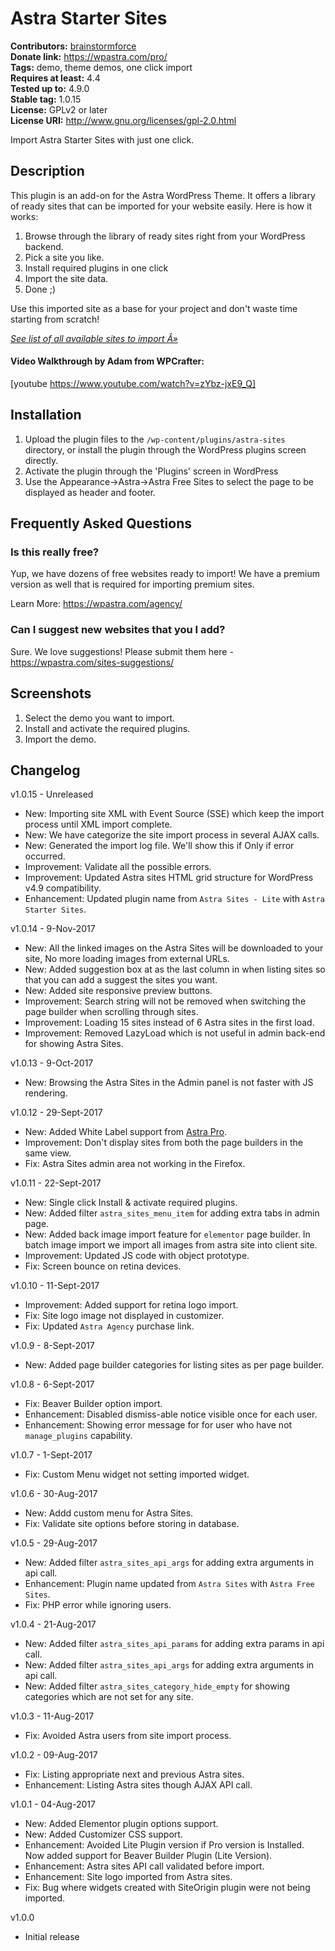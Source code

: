 # Astra Starter Sites #
**Contributors:** [brainstormforce](https://profiles.wordpress.org/brainstormforce)  
**Donate link:** https://wpastra.com/pro/  
**Tags:** demo, theme demos, one click import  
**Requires at least:** 4.4  
**Tested up to:** 4.9.0  
**Stable tag:** 1.0.15  
**License:** GPLv2 or later  
**License URI:** http://www.gnu.org/licenses/gpl-2.0.html  

Import Astra Starter Sites with just one click.

## Description ##

This plugin is an add-on for the Astra WordPress Theme. It offers a library of ready sites that can be imported for your website easily. Here is how it works:

1. Browse through the library of ready sites right from your WordPress backend.
2. Pick a site you like.
3. Install required plugins in one click
4. Import the site data.
5. Done ;)


Use this imported site as a base for your project and don't waste time starting from scratch!

_<a href="https://wpastra.com/ready-websites/">See list of all available sites to import Â»</a>_

#### Video Walkthrough by Adam from WPCrafter:
[youtube https://www.youtube.com/watch?v=zYbz-jxE9_Q]

## Installation ##

1. Upload the plugin files to the `/wp-content/plugins/astra-sites` directory, or install the plugin through the WordPress plugins screen directly.
2. Activate the plugin through the 'Plugins' screen in WordPress
3. Use the Appearance->Astra->Astra Free Sites to select the page to be displayed as header and footer.

## Frequently Asked Questions ##

### Is this really free? ###

Yup, we have dozens of free websites ready to import! We have a premium version as well that is required for importing premium sites.

Learn More: https://wpastra.com/agency/

### Can I suggest new websites that you I add? ###

Sure. We love suggestions! Please submit them here -
https://wpastra.com/sites-suggestions/


## Screenshots ##

1. Select the demo you want to import.
2. Install and activate the required plugins.
3. Import the demo.

## Changelog ##

v1.0.15 - Unreleased
* New: Importing site XML with Event Source (SSE) which keep the import process until XML import complete.
* New: We have categorize the site import process in several AJAX calls.
* New: Generated the import log file. We'll show this if Only if error occurred.
* Improvement: Validate all the possible errors.
* Improvement: Updated Astra sites HTML grid structure for WordPress v4.9 compatibility.
* Enhancement: Updated plugin name from `Astra Sites - Lite` with `Astra Starter Sites`.

v1.0.14 - 9-Nov-2017
* New: All the linked images on the Astra Sites will be downloaded to your site, No more loading images from external URLs.
* New: Added suggestion box at as the last column in when listing sites so that you can add a suggest the sites you want.
* New: Added site responsive preview buttons.
* Improvement: Search string will not be removed when switching the page builder when scrolling through sites.
* Improvement: Loading 15 sites instead of 6 Astra sites in the first load.
* Improvement: Removed LazyLoad which is not useful in admin back-end for showing Astra Sites.

v1.0.13 - 9-Oct-2017
* New: Browsing the Astra Sites in the Admin panel is not faster with JS rendering.

v1.0.12 - 29-Sept-2017
* New: Added White Label support from <a href="https://wpastra.com/pro/">Astra Pro</a>.
* Improvement: Don't display sites from both the page builders in the same view.
* Fix: Astra Sites admin area not working in the Firefox.

v1.0.11 - 22-Sept-2017
* New: Single click Install & activate required plugins.
* New: Added filter `astra_sites_menu_item` for adding extra tabs in admin page.
* New: Added back image import feature for `elementor` page builder. In batch image import we import all images from astra site into client site.
* Improvement: Updated JS code with object prototype.
* Fix: Screen bounce on retina devices.

v1.0.10 - 11-Sept-2017
* Improvement: Added support for retina logo import.
* Fix: Site logo image not displayed in customizer.
* Fix: Updated `Astra Agency` purchase link.

v1.0.9 - 8-Sept-2017
* New: Added page builder categories for listing sites as per page builder.

v1.0.8 - 6-Sept-2017
* Fix: Beaver Builder option import.
* Enhancement: Disabled dismiss-able notice visible once for each user.
* Enhancement: Showing error message for for user who have not `manage_plugins` capability.

v1.0.7 - 1-Sept-2017
* Fix: Custom Menu widget not setting imported widget.

v1.0.6 - 30-Aug-2017
* New: Addd custom menu for Astra Sites.
* Fix: Validate site options before storing in database.

v1.0.5 - 29-Aug-2017
* New: Added filter `astra_sites_api_args` for adding extra arguments in api call.
* Enhancement: Plugin name updated from `Astra Sites` with `Astra Free Sites`.
* Fix: PHP error while ignoring users.

v1.0.4 - 21-Aug-2017
* New: Added filter `astra_sites_api_params` for adding extra params in api call.
* New: Added filter `astra_sites_api_args` for adding extra arguments in api call.
* New: Added filter `astra_sites_category_hide_empty` for showing categories which are not set for any site.

v1.0.3 - 11-Aug-2017
* Fix: Avoided Astra users from site import process.

v1.0.2 - 09-Aug-2017
* Fix: Listing appropriate next and previous Astra sites.
* Enhancement: Listing Astra sites though AJAX API call.

v1.0.1 - 04-Aug-2017
* New: Added Elementor plugin options support.
* New: Added Customizer CSS support.
* Enhancement: Avoided Lite Plugin version if Pro version is Installed. Now added support for Beaver Builder Plugin (Lite Version).
* Enhancement: Astra sites API call validated before import.
* Enhancement: Site logo imported from Astra sites.
* Fix: Bug where widgets created with SiteOrigin plugin were not being imported.

v1.0.0
* Initial release

